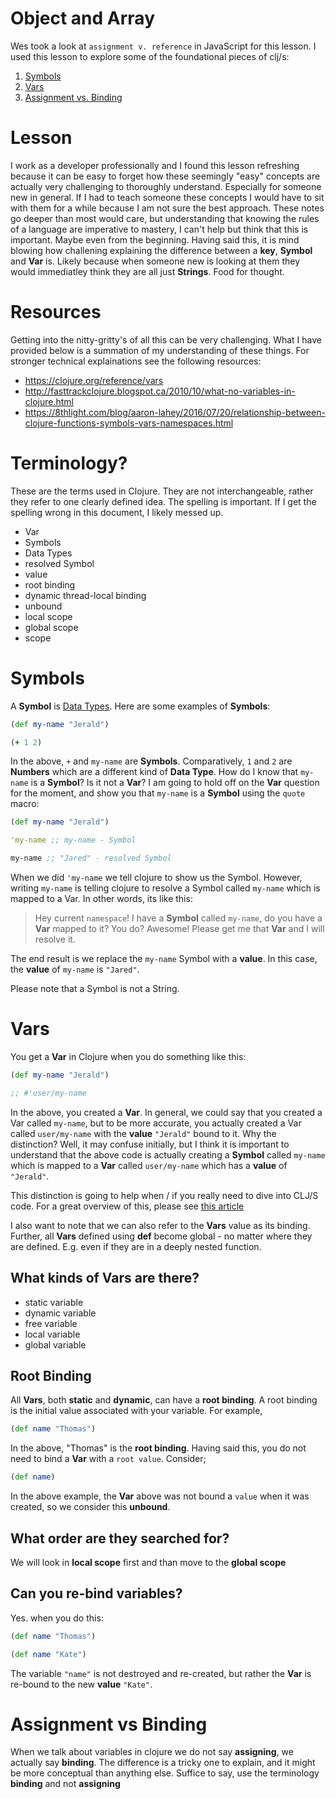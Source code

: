 # Object and Array

Wes took a look at `assignment v. reference` in JavaScript for this lesson.  I used this lesson to explore some of the foundational pieces of clj/s:

1. [Symbols](#Symbols)
2. [Vars](#Vars)
3. [Assignment vs. Binding](#Assignment-vs-Binding)

# Lesson

I work as a developer professionally and I found this lesson refreshing because it can be easy to forget how these seemingly "easy" concepts are actually very challenging to thoroughly understand.  Especially for someone new in general.  If I had to teach someone these concepts I would have to sit with them for a while because I am not sure the best approach.  These notes go deeper than most would care, but understanding that knowing the rules of a language are imperative to mastery, I can't help but think that this is important.  Maybe even from the beginning.  Having said this, it is mind blowing how challening explaining the difference between a **key**, **Symbol** and **Var** is.  Likely because when someone new is looking at them they would immediatley think they are all just **Strings**.  Food for thought.

# Resources

Getting into the nitty-gritty's of all this can be very challenging.  What I have provided below is a summation of my understanding of these things.  For stronger technical explainations see the following resources:

* https://clojure.org/reference/vars
* http://fasttrackclojure.blogspot.ca/2010/10/what-no-variables-in-clojure.html
* https://8thlight.com/blog/aaron-lahey/2016/07/20/relationship-between-clojure-functions-symbols-vars-namespaces.html

# Terminology?

These are the terms used in Clojure.  They are not interchangeable, rather they refer to one clearly defined idea.  The spelling is important.  If I get the spelling wrong in this document, I likely messed up.

* Var
* Symbols
* Data Types
* resolved Symbol
* value
* root binding
* dynamic thread-local binding
* unbound
* local scope
* global scope
* scope

# Symbols

A **Symbol** is [Data Types](https://clojure.org/reference/data_structures).  Here are some examples of **Symbols**:

```clojure
(def my-name "Jerald")

(+ 1 2)
```

In the above, `+` and `my-name` are **Symbols**.  Comparatively, `1` and `2` are **Numbers** which are a different kind of **Data Type**.  How do I know that `my-name` is a **Symbol**?  Is it not a **Var**?  I am going to hold off on the **Var** question for the moment, and show you that `my-name` is a **Symbol** using the `quote` macro:

```clojure
(def my-name "Jerald")

'my-name ;; my-name - Symbol

my-name ;; "Jared" - resolved Symbol
```

When we did `'my-name` we tell clojure to show us the Symbol.  However, writing `my-name` is telling clojure to resolve a Symbol called `my-name` which is mapped to a Var.  In other words, its like this:

> Hey current `namespace`!  I have a **Symbol** called `my-name`, do you have a **Var** mapped to it?  You do?  Awesome!  Please get me that **Var** and I will resolve it.

The end result is we replace the `my-name` Symbol with a **value**.  In this case, the **value** of `my-name` is `"Jared"`.

Please note that a Symbol is not a String.

# Vars

You get a **Var** in Clojure when you do something like this:

```clojure
(def my-name "Jerald")

;; #'user/my-name
```

In the above, you created a **Var**.  In general, we could say that you created a Var called `my-name`, but to be more accurate, you actually created a Var called `user/my-name` with the **value** `"Jerald"` bound to it.  Why the distinction?  Well, it may confuse initially, but I think it is important to understand that the above code is actually creating a **Symbol** called `my-name` which is mapped to a **Var** called `user/my-name` which has a **value** of `"Jerald"`.

This distinction is going to help when / if you really need to dive into CLJ/S code.  For a great overview of this, please see [this article](https://8thlight.com/blog/aaron-lahey/2016/07/20/relationship-between-clojure-functions-symbols-vars-namespaces.html)

I also want to note that we can also refer to the **Vars** value as its binding.  Further, all **Vars** defined using **def** become global - no matter where they are defined.  E.g. even if they are in a deeply nested function.


## What kinds of Vars are there?

* static variable
* dynamic variable
* free variable
* local variable
* global variable

## Root Binding

All **Vars**, both **static** and **dynamic**, can have a **root binding**.  A root binding is the initial value associated with your variable.  For example,

```clojure
(def name "Thomas")
```

In the above, "Thomas" is the **root binding**.  Having said this, you do not need to bind a **Var** with a `root value`.  Consider;

```clojure
(def name)
```

In the above example, the **Var** above was not bound a `value` when it was created, so we consider this **unbound**.


## What order are they searched for?

We will look in **local scope** first and than move to the **global scope**


## Can you re-bind variables?

Yes.  when you do this:

```clojure
(def name "Thomas")

(def name "Kate")
```

The variable `"name"` is not destroyed and re-created, but rather the **Var** is re-bound to the new **value** `"Kate"`.


# Assignment vs Binding

When we talk about variables in clojure we do not say **assigning**, we actually say **binding**.  The difference is a tricky one to explain, and it might be more conceptual than anything else.  Suffice to say, use the terminology **binding** and not **assigning**
